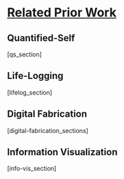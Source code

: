 [Related Prior Work](toc.md)
===

Quantified-Self
---

[qs_section]

Life-Logging
---

[lifelog_section]

Digital Fabrication
---

[digital-fabrication_sections]

Information Visualization
---

[info-vis_section]
